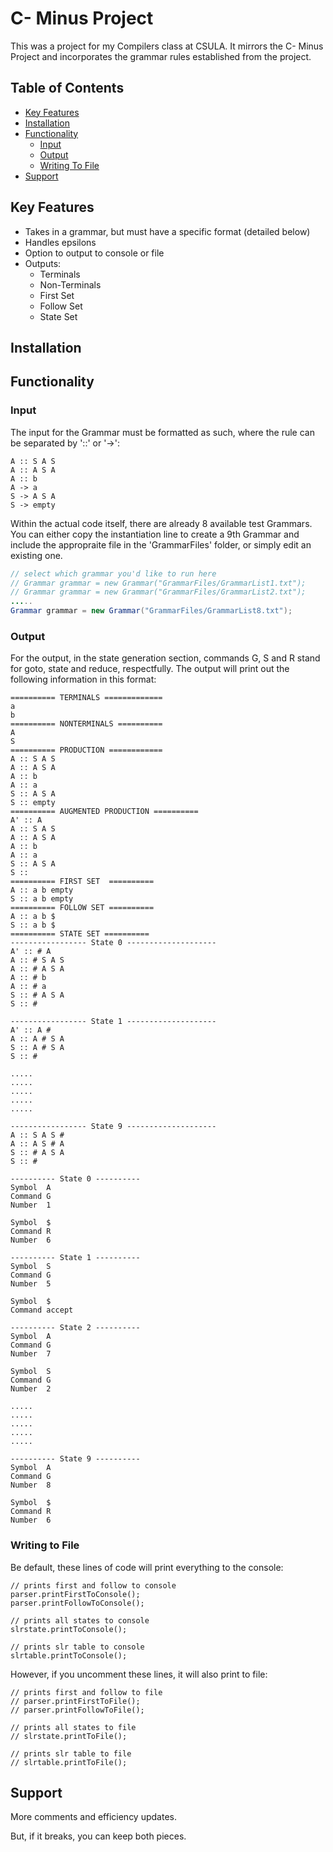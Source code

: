 # C- Minus Project

This was a project for my Compilers class at CSULA. 
It mirrors the C- Minus Project and incorporates the grammar rules established from the project.

## Table of Contents
- [Key Features](#key-features)
- [Installation](#installation)
- [Functionality](#functionality)
   - [Input](#input)
   - [Output](#output)
   - [Writing To File](#writing-to-file)
- [Support](#support)

## Key Features

- Takes in a grammar, but must have a specific format (detailed below)
- Handles epsilons
- Option to output to console or file
- Outputs:
   - Terminals
   - Non-Terminals
   - First Set
   - Follow Set
   - State Set

## Installation

## Functionality

### Input

The input for the Grammar must be formatted as such, where the rule can be separated by '::' or '->':
```
A :: S A S
A :: A S A
A :: b
A -> a
S -> A S A
S -> empty
```

Within the actual code itself, there are already 8 available test Grammars. You can either copy the instantiation line to create a 9th Grammar and include the appropraite file in the 'GrammarFiles' folder, or simply edit an existing one.
```Java
// select which grammar you'd like to run here
// Grammar grammar = new Grammar("GrammarFiles/GrammarList1.txt");
// Grammar grammar = new Grammar("GrammarFiles/GrammarList2.txt");
.....
Grammar grammar = new Grammar("GrammarFiles/GrammarList8.txt");
```

### Output

For the output, in the state generation section, commands G, S and R stand for goto, state and reduce, respectfully.
The output will print out the following information in this format: 
```
========== TERMINALS =============
a
b
========== NONTERMINALS ==========
A
S
========== PRODUCTION ============
A :: S A S
A :: A S A
A :: b
A :: a
S :: A S A
S :: empty
========== AUGMENTED PRODUCTION ==========
A' :: A
A :: S A S
A :: A S A
A :: b
A :: a
S :: A S A
S ::
========== FIRST SET  ==========
A :: a b empty
S :: a b empty
========== FOLLOW SET ==========
A :: a b $
S :: a b $
========== STATE SET ==========
----------------- State 0 --------------------
A' :: # A
A :: # S A S
A :: # A S A
A :: # b
A :: # a
S :: # A S A
S :: #

----------------- State 1 --------------------
A' :: A #
A :: A # S A
S :: A # S A
S :: #

.....
.....
.....
.....
.....

----------------- State 9 --------------------
A :: S A S #
A :: A S # A
S :: # A S A
S :: #

---------- State 0 ----------
Symbol  A
Command G
Number  1

Symbol  $
Command R
Number  6

---------- State 1 ----------
Symbol  S
Command G
Number  5

Symbol  $
Command accept

---------- State 2 ----------
Symbol  A
Command G
Number  7

Symbol  S
Command G
Number  2

.....
.....
.....
.....
.....

---------- State 9 ----------
Symbol  A
Command G
Number  8

Symbol  $
Command R
Number  6
```

### Writing to File

Be default, these lines of code will print everything to the console: 
```
// prints first and follow to console
parser.printFirstToConsole();
parser.printFollowToConsole();

// prints all states to console
slrstate.printToConsole();

// prints slr table to console
slrtable.printToConsole();
```

However, if you uncomment these lines, it will also print to file:
```
// prints first and follow to file
// parser.printFirstToFile();
// parser.printFollowToFile();

// prints all states to file
// slrstate.printToFile();

// prints slr table to file
// slrtable.printToFile();
```

## Support

More comments and efficiency updates.

But, if it breaks, you can keep both pieces.
